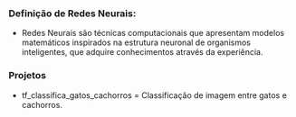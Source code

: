 ### Definição de Redes Neurais:

 - Redes Neurais são técnicas computacionais que apresentam modelos matemáticos inspirados na estrutura neuronal de organismos inteligentes, que adquire conhecimentos através da experiência.


### Projetos
 - tf_classifica_gatos_cachorros = Classificação de imagem entre gatos e cachorros.
